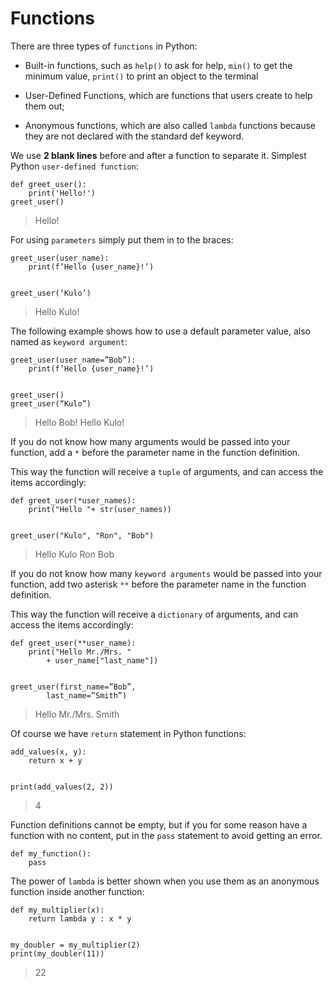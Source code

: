 # Functions

  

There are three types of `functions` in Python:

- Built-in functions, such as `help()` to ask for help, `min()` to get the minimum value, `print()` to print an object to the terminal

- User-Defined Functions, which are functions that users create to help them out;

- Anonymous functions, which are also called `lambda` functions because they are not declared with the standard def keyword.

We use **2 blank lines** before and after a function to separate it. Simplest Python `user-defined function`:
```
def greet_user():
	print('Hello!')
greet_user()
```
> Hello!

For using `parameters` simply put them in to the braces:
```
greet_user(user_name):
	print(f’Hello {user_name}!’)


greet_user(‘Kulo’)
```
> Hello Kulo!
  
The following example shows how to use a default parameter value, also named as `keyword argument`:
```
greet_user(user_name=”Bob”):
	print(f’Hello {user_name}!’)


greet_user()
greet_user(“Kulo”)
```
> Hello Bob!
> Hello Kulo!

If you do not know how many arguments would be passed into your function, add a `*` before the parameter name in the function definition.

This way the function will receive a `tuple` of arguments, and can access the items accordingly:
```
def greet_user(*user_names):
	print("Hello "+ str(user_names))


greet_user("Kulo", "Ron", "Bob")
```
> Hello Kulo Ron Bob


If you do not know how many `keyword arguments` would be passed into your function, add two asterisk `**` before the parameter name in the function definition.

This way the function will receive a `dictionary` of arguments, and can access the items accordingly:
```
def greet_user(**user_name):
	print("Hello Mr./Mrs. " 
		+ user_name["last_name"])


greet_user(first_name=”Bob”,
		last_name=”Smith”)
```
 > Hello Mr./Mrs. Smith

Of course we have `return` statement in Python functions:
```
add_values(x, y):
	return x + y


print(add_values(2, 2))
```
> 4

 
Function definitions cannot be empty, but if you for some reason have a function with no content, put in the `pass` statement to avoid getting an error.
```
def my_function():
	pass
```
 
The power of `lambda` is better shown when you use them as an anonymous function inside another function:
```
def my_multiplier(x):
	return lambda y : x * y


my_doubler = my_multiplier(2)
print(my_doubler(11))
```
> 22

